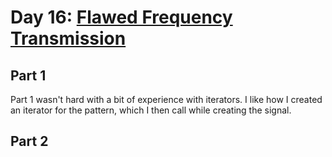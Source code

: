# Day 16: [Flawed Frequency Transmission](https://adventofcode.com/2019/day/16)

## Part 1

Part 1 wasn't hard with a bit of experience with iterators. I like how I created an iterator for the pattern, which I then call while creating the signal.

## Part 2

